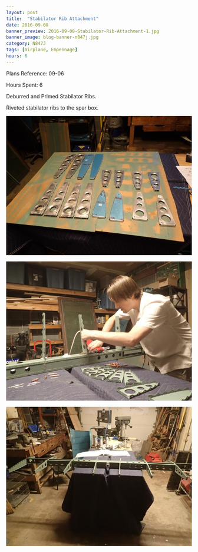 ```yaml
---
layout: post
title:  "Stabilator Rib Attachment"
date: 2016-09-08
banner_preview: 2016-09-08-Stabilator-Rib-Attachment-1.jpg
banner_image: blog-banner-n847j.jpg
category: N847J
tags: [airplane, Empennage]
hours: 6
---
```


Plans Reference: 09-06

Hours Spent: 6

Deburred and Primed Stabilator Ribs.

Riveted stabilator ribs to the spar box.

![](/assets/images/2016-09-08-Stabilator-Rib-Attachment-1.jpg)

![](/assets/images/2016-09-08-Stabilator-Rib-Attachment-2.jpg)

![](/assets/images/2016-09-08-Stabilator-Rib-Attachment-3.jpg)
